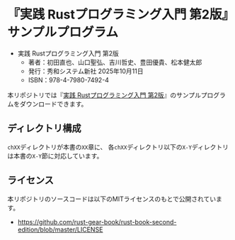 # 『実践 Rustプログラミング入門 第2版』サンプルプログラム

* 実践 Rustプログラミング入門 第2版
  * 著者：初田直也、山口聖弘、吉川哲史、豊田優貴、松本健太郎
  * 発行：秀和システム新社 2025年10月11日
  * ISBN：978-4-7980-7492-4

本リポジトリでは『[実践 Rustプログラミング入門 第2版](https://www.shuwasystem.co.jp/support/7980html/7492.html)』のサンプルプログラムをダウンロードできます。

## ディレクトリ構成

`chXX`ディレクトリが本書の`XX`章に、
各`chXX`ディレクトリ以下の`X-Y`ディレクトリは本書の`X-Y`節に対応しています。

## ライセンス

本リポジトリのソースコードは以下のMITライセンスのもとで公開されています。

* https://github.com/rust-gear-book/rust-book-second-edition/blob/master/LICENSE
